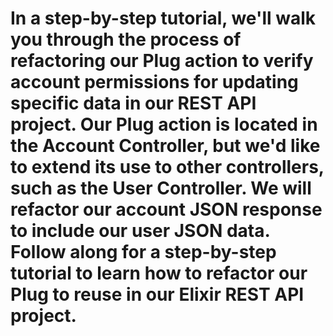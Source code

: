 # In a step-by-step tutorial, we'll walk you through the process of refactoring our Plug action to verify account permissions for updating specific data in our REST API project.  Our Plug action is located in the Account Controller, but we'd like to extend its use to other controllers, such as the User Controller.  We will refactor our account JSON response to include our user JSON data.  Follow along for a step-by-step tutorial to learn how to refactor our Plug to reuse in our Elixir REST API project.